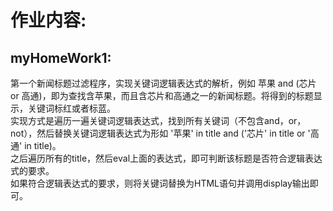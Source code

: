 作业内容:
============================

myHomeWork1:
---------------------
  第一个新闻标题过滤程序，实现关键词逻辑表达式的解析，例如 苹果 and (芯片 or 高通)，即为查找含苹果，而且含芯片和高通之一的新闻标题。将得到的标题显示，关键词标红或者标蓝。  
  实现方式是遍历一遍关键词逻辑表达式，找到所有关键词（不包含and，or，not），然后替换关键词逻辑表达式为形如 '苹果' in title and ('芯片' in title or '高通' in title)。  
  之后遍历所有的title，然后eval上面的表达式，即可判断该标题是否符合逻辑表达式的要求。  
  如果符合逻辑表达式的要求，则将关键词替换为HTML语句并调用display输出即可。  
